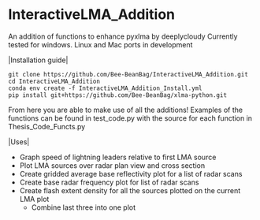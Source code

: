 # InteractiveLMA_Addition
An addition of functions to enhance pyxlma by deeplycloudy
Currently tested for windows. Linux and Mac ports in development


|Installation guide|
```
git clone https://github.com/Bee-BeanBag/InteractiveLMA_Addition.git
cd InteractiveLMA_Addition
conda env create -f InteractiveLMA_Addition_Install.yml
pip install git+https://github.com/Bee-BeanBag/xlma-python.git
```

From here you are able to make use of all the additions! Examples of the functions can be found in test_code.py with the source for each function in Thesis_Code_Functs.py

|Uses|
- Graph speed of lightning leaders relative to first LMA source
- Plot LMA sources over radar plan view and cross section
- Create gridded average base reflectivity plot for a list of radar scans
- Create base radar frequency plot for list of radar scans
- Create flash extent density for all the sources plotted on the current LMA plot
    - Combine last three into one plot 
